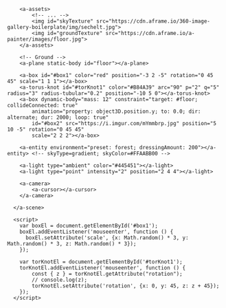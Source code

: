 <!DOCTYPE html>
<html>
  <head>
    <meta charset="utf-8">
    <title>A-Frame demo</title>
    <meta name="description" content="A-Frame demo">
    <script src="https://aframe.io/releases/1.1.0/aframe.min.js"></script>
    <script src="https://unpkg.com/aframe-environment-component/dist/aframe-environment-component.min.js"></script>
    <script src="https://cdn.jsdelivr.net/gh/n5ro/aframe-physics-system@v4.0.1/dist/aframe-physics-system.min.js"></script>
  </head>
  <body>
    <a-scene physics="debug: true; gravity: 9.8">

        <a-assets>
            <!-- ... -->
            <img id="skyTexture" src="https://cdn.aframe.io/360-image-gallery-boilerplate/img/sechelt.jpg">
            <img id="groundTexture" src="https://cdn.aframe.io/a-painter/images/floor.jpg">
        </a-assets>

        <!-- Ground -->
        <a-plane static-body id="floor"></a-plane>

        <a-box id="#box1" color="red" position="-3 2 -5" rotation="0 45 45" scale="1 1 1"></a-box>
        <a-torus-knot id="#torKnot1" color="#B84A39" arc="90" p="2" q="5" radius="3" radius-tubular="0.2" position="-10 5 0"></a-torus-knot>
        <a-box dynamic-body="mass: 12" constraint="target: #floor; collideConnected: true"
            animation="property: object3D.position.y; to: 0.0; dir: alternate; dur: 2000; loop: true"
            id="#box2" src="https://i.imgur.com/mYmmbrp.jpg" position="5 10 -5" rotation="0 45 45"
            scale="2 2 2"></a-box>

        <a-entity environment="preset: forest; dressingAmount: 200"></a-entity> <!-- skyType=gradient; skyColor=#FFAABB00 -->

        <a-light type="ambient" color="#445451"></a-light>
        <a-light type="point" intensity="2" position="2 4 4"></a-light>

        <a-camera>
            <a-cursor></a-cursor>
        </a-camera>

      </a-scene>

      <script>
        var boxEl = document.getElementById('#box1');
        boxEl.addEventListener('mouseenter', function () {
          boxEl.setAttribute('scale', {x: Math.random() * 3, y: Math.random() * 3, z: Math.random() * 3});
        });

        var torKnotEl = document.getElementById('#torKnot1');
        torKnotEl.addEventListener('mouseenter', function () {
            const { z } = torKnotEl.getAttribute("rotation");
            // console.log(z);
            torKnotEl.setAttribute('rotation', {x: 0, y: 45, z: z + 45});
        });
      </script>
  </body>
</html>
